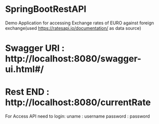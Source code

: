 # SpringBootRestAPI
Demo Application for accessing Exchange rates of EURO against foreign exchange(used https://ratesapi.io/documentation/ as data source)
# Swagger URl : http://localhost:8080/swagger-ui.html#/
# Rest END : http://localhost:8080/currentRate

For Access API need to login:
uname : username
password : password

